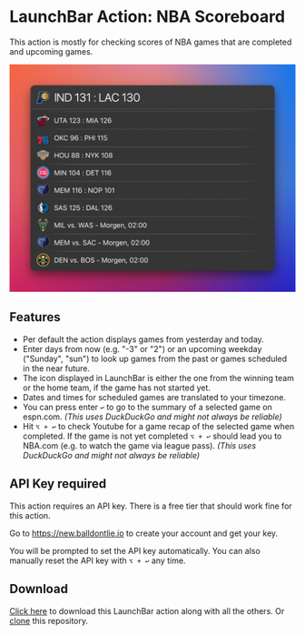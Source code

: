 # LaunchBar Action: NBA Scoreboard

This action is mostly for checking scores of NBA games that are completed and upcoming games. 

<img src="01.jpg" width="656"/> 


## Features

- Per default the action displays games from yesterday and today.
- Enter days from now (e.g. "-3" or "2") or an upcoming weekday ("Sunday", "sun") to look up games from the past or games scheduled in the near future.
- The icon displayed in LaunchBar is either the one from the winning team or the home team, if the game has not started yet.
- Dates and times for scheduled games are translated to your timezone.
- You can press enter `‌↩` to go to the summary of a selected game on espn.com. *(This uses DuckDuckGo and might not always be reliable)*
- Hit `‌⌥ + ↩` to check Youtube for a game recap of the selected game when completed. If the game is not yet completed `⌥ + ↩` should lead you to NBA.com (e.g. to watch the game via league pass). *(This uses DuckDuckGo and might not always be reliable)*

## API Key required

This action requires an API key. There is a free tier that should work fine for this action.

Go to https://new.balldontlie.io to create your account and get your key.

You will be prompted to set the API key automatically. You can also manually reset the API key with `‌⌥ + ↩` any time.

## Download

[Click here](https://github.com/Ptujec/LaunchBar/archive/refs/heads/master.zip) to download this LaunchBar action along with all the others. Or [clone](https://docs.github.com/en/repositories/creating-and-managing-repositories/cloning-a-repository) this repository.
